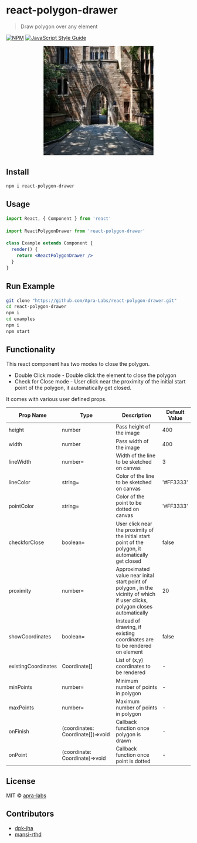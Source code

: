 # react-polygon-drawer

> Draw polygon over any element

[![NPM](https://img.shields.io/npm/v/react-polygon-drawer.svg)](https://www.npmjs.com/package/react-polygon-drawer) [![JavaScript Style Guide](https://img.shields.io/badge/code_style-standard-brightgreen.svg)](https://standardjs.com)

<p align="center"><img src="example\src\Demo.gif" width="300"/></p>

## Install

```bash
npm i react-polygon-drawer
```

## Usage

```jsx
import React, { Component } from 'react'

import ReactPolygonDrawer from 'react-polygon-drawer'

class Example extends Component {
  render() {
    return <ReactPolygonDrawer />
  }
}
```

## Run Example
```bash
git clone "https://github.com/Apra-Labs/react-polygon-drawer.git"
cd react-polygon-drawer
npm i
cd examples
npm i
npm start
```

## Functionality
This react component has two modes to close the polygon. 
* Double Click mode - Double click the element to close the polygon
* Check for Close mode - User click near the proximity of the initial start point of the polygon, it automatically get closed.

It comes with various user defined props.

|Prop Name|Type|Description|Default Value|
|--|-------|---------|------|
|height|number|Pass height of the image|400|
|width|number|Pass width of the image|400|
|lineWidth|number=|Width of the line to be sketched on canvas|3|
|lineColor|string=|Color of the line to be sketched on canvas|'#FF3333'|
|pointColor|string=|Color of the point to be dotted on canvas|'#FF3333'|
|checkforClose|boolean=|User click near the proximity of the initial start point of the polygon, it automatically get closed|false|
|proximity|number=|Approximated value near inital start point of polygon , in the vicinity of which if user clicks, polygon closes automatically|20|
|showCoordinates|boolean=|Instead of drawing, if existing coordinates are to be rendered on element|false|
|existingCoordinates|Coordinate[]|List of (x,y) coordinates to be rendered|-|
|minPoints|number=|Minimum number of points in polygon|-|
|maxPoints|number=|Maximum number of points in polygon|-|
|onFinish|(coordinates: Coordinate[])=>void|Callback function once polygon is drawn|-|
|onPoint|(coordinate: Coordinate)=>void|Callback function once point is dotted|-|

## License

MIT © [apra-labs](https://github.com/Apra-Labs)


## Contributors

*  [dpk-jha](https://github.com/dpk-jha)
* [mansi-rthd](https://github.com/mansirthd)